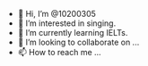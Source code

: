 - 👋 Hi, I’m @10200305
- 👀 I’m interested in singing.
- 🌱 I’m currently learning IELTs.
- 💞️ I’m looking to collaborate on ...
- 📫 How to reach me ...

<!---
10200305/10200305 is a ✨ special ✨ repository because its `README.md` (this file) appears on your GitHub profile.
You can click the Preview link to take a look at your changes.
--->
